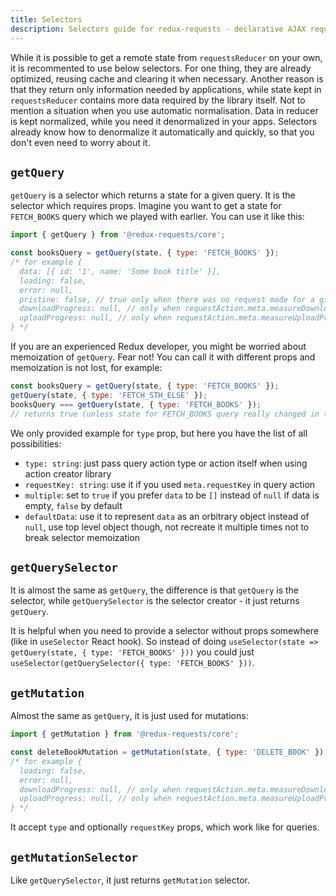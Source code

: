 ```yaml
---
title: Selectors
description: Selectors guide for redux-requests - declarative AJAX requests and automatic network state management for Redux
---
```


While it is possible to get a remote state from `requestsReducer` on your own, it is recommented to use below selectors.
For one thing, they are already optimized, reusing cache and clearing it when necessary. Another reason is
that they return only information needed by applications, while state kept in `requestsReducer` contains
more data required by the library itself. Not to mention a situation when you use automatic normalisation.
Data in reducer is kept normalized, while you need it denormalized in your apps. Selectors already know how to denormalize it automatically and quickly, so that you don't even need to worry about it.

## `getQuery`

`getQuery` is a selector which returns a state for a given query. It is the selector which requires props.
Imagine you want to get a state for `FETCH_BOOKS` query which we played with earlier. You can use it like this:

```js
import { getQuery } from '@redux-requests/core';

const booksQuery = getQuery(state, { type: 'FETCH_BOOKS' });
/* for example {
  data: [{ id: '1', name: 'Some book title' }],
  loading: false,
  error: null,
  pristine: false, // true only when there was no request made for a give type
  downloadProgress: null, // only when requestAction.meta.measureDownloadProgress is true
  uploadProgress: null, // only when requestAction.meta.measureUploadProgress is true
} */
```

If you are an experienced Redux developer, you might be worried about memoization of `getQuery`.
Fear not! You can call it with different props and memoization is not lost, for example:

```js
const booksQuery = getQuery(state, { type: 'FETCH_BOOKS' });
getQuery(state, { type: 'FETCH_STH_ELSE' });
booksQuery === getQuery(state, { type: 'FETCH_BOOKS' });
// returns true (unless state for FETCH_BOOKS query really changed in the meantime)
```

We only provided example for `type` prop, but here you have the list of all possibilities:

- `type: string`: just pass query action type or action itself when using action creator library
- `requestKey: string`: use it if you used `meta.requestKey` in query action
- `multiple`: set to `true` if you prefer `data` to be `[]` instead of `null` if data is empty, `false` by default
- `defaultData`: use it to represent `data` as an orbitrary object instead of `null`, use top level object though,
  not recreate it multiple times not to break selector memoization

## `getQuerySelector`

It is almost the same as `getQuery`, the difference is that `getQuery` is the selector,
while `getQuerySelector` is the selector creator - it just returns `getQuery`.

It is helpful when you need to provide a selector without props somewhere (like in `useSelector` React hook).
So instead of doing `useSelector(state => getQuery(state, { type: 'FETCH_BOOKS' }))`
you could just `useSelector(getQuerySelector({ type: 'FETCH_BOOKS' }))`.

## `getMutation`

Almost the same as `getQuery`, it is just used for mutations:

```js
import { getMutation } from '@redux-requests/core';

const deleteBookMutation = getMutation(state, { type: 'DELETE_BOOK' });
/* for example {
  loading: false,
  error: null,
  downloadProgress: null, // only when requestAction.meta.measureDownloadProgress is true
  uploadProgress: null, // only when requestAction.meta.measureUploadProgress is true
} */
```

It accept `type` and optionally `requestKey` props, which work like for queries.

## `getMutationSelector`

Like `getQuerySelector`, it just returns `getMutation` selector.
